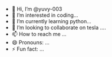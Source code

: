 - 👋 Hi, I’m @yuvy-003
- 👀 I’m interested in coding... 
- 🌱 I’m currently learning python...
- 💞️ I’m looking to collaborate on tesla ....
- 📫 How to reach me ...
- 😄 Pronouns: ...
- ⚡ Fun fact: ...

<!---
yuvy-003/yuvy-003 is a ✨ special ✨ repository because its `README.md` (this file) appears on your GitHub profile.
You can click the Preview link to take a look at your changes.
--->
